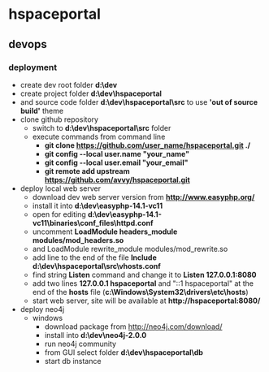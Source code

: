 hspaceportal
============

## devops
### deployment
* create dev root folder **d:\dev**
* create project folder **d:\dev\hspaceportal**
* and source code folder **d:\dev\hspaceportal\src** to use **'out of source build'** theme
* clone github repository
  * switch to **d:\dev\hspaceportal\src** folder
  * execute commands from command line
    * **git clone https://github.com/user_name/hspaceportal.git ./**
    * **git config --local user.name "your_name"**
    * **git config --local user.email "your_email"**
    * **git remote add upstream https://github.com/avvy/hspaceportal.git**
* deploy local web server
  * download dev web server version from **http://www.easyphp.org/** 
  * install it into **d:\dev\easyphp-14.1-vc11**
  * open for editing **d:\dev\easyphp-14.1-vc11\binaries\conf_files\httpd.conf**  
  * uncomment **LoadModule headers_module modules/mod_headers.so**
  * and LoadModule rewrite_module modules/mod_rewrite.so
  * add line to the end of the file **Include d:\dev\hspaceportal\src\vhosts.conf**
  * find string **Listen** command and change it to **Listen 127.0.0.1:8080**
  * add two lines **127.0.0.1 hspaceportal** and "::1 hspaceportal" at the end of the **hosts** file (**c:\Windows\System32\drivers\etc\hosts**)
  * start web server, site will be available at **http://hspaceportal:8080/**
* deploy neo4j
  * windows
    * download package from http://neo4j.com/download/
    * install into **d:\dev\neo4j-2.0.0**
    * run neo4j community
    * from GUI select folder **d:\dev\hspaceportal\db**
    * start db instance

